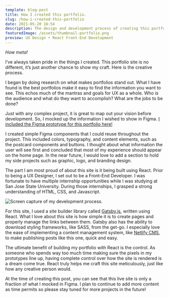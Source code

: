 ```yaml
---
template: blog-post
title: How I created this portfolio.
slug: /how-i-created-this-portfolio
date: 2021-05-20 16:54
description: The design and development process of creating this portfolio site.
featuredImage: /assets/thumbnail-portfolio.png
preview: UX Design • React Front-End Development
---
```

<!--StartFragment-->

*How meta!*

I’ve always taken pride in the things I created. This portfolio site is no different, it’s just another chance to show my craft. Here is the creative process.

I began by doing research on what makes portfolios stand out. What I have found is the best portfolios make it easy to find the information you want to see. This echos much of the mantras and goals for UX as a whole. Who is the audience and what do they want to accomplish? What are the jobs to be done? 

Just with any complex project, it is great to map out your vision before development. So, I mocked up the information I wished to show in Figma. [I included the Figma prototype for this portfolio here!](https://www.figma.com/proto/CDR9fePXJCS0CpUmNwgWgE/Resume-and-Portfolio?node-id=25%3A1618&scaling=min-zoom&page-id=25%3A1617)

I created simple Figma components that I could reuse throughout the project. This included colors, typography, and content elements, such as the postcard components and buttons. I thought about what information the user will see first and concluded that most of my experience should appear on the home page. In the near future, I would love to add a section to hold my side projects such as graphic, logo, and branding design.

The part I am most proud of about this site is it being built using React. Prior to being a UX Designer, I set out to be a Front-End Developer. I was fortunate to have multiple internship opportunities while I was studying at San Jose State University. During those internships, I grasped a strong understanding of HTML, CSS, and Javascript.

![Screen capture of my development process.](/assets/codinganddesign.png "Not pictured: Second monitor for Discord!")

For this site, I used a site builder library called [Gatsby.js](https://www.gatsbyjs.com/), written using React. What I love about this site is how simple it is to create pages and properly manage the links between them. Gatsby also has the ability to download styling frameworks, like SASS, from the get-go. I especially love the ease of implementing a content management system, like [Netlify CMS](https://www.netlifycms.org/), to make publishing posts like this one, quick and easy.

The ultimate benefit of building my portfolio with React is the control. As someone who spends way too much time making sure the pixels in my prototypes line up, having complete control over how the site is rendered is a dream come true. React truly helps me craft this site meticulously, just like how any creative person would.

At the time of creating this post, you can see that this live site is only a fraction of what I mocked in Figma. I plan to continue to add more content as time permits so please stay tuned for more projects in the future!

<!--EndFragment-->